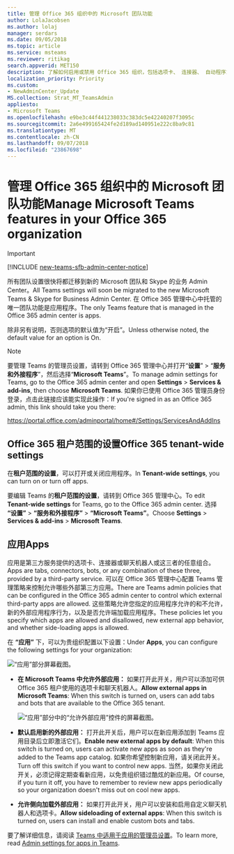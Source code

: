 ```yaml
---
title: 管理 Office 365 组织中的 Microsoft 团队功能
author: LolaJacobsen
ms.author: lolaj
manager: serdars
ms.date: 09/05/2018
ms.topic: article
ms.service: msteams
ms.reviewer: ritikag
search.appverid: MET150
description: 了解如何启用或禁用 Office 365 组织，包括选项卡、 连接器、 自动程序或这三个任意组合中的 Microsoft 团队应用程序。
localization_priority: Priority
ms.custom:
- NewAdminCenter_Update
MS.collection: Strat_MT_TeamsAdmin
appliesto:
- Microsoft Teams
ms.openlocfilehash: e9be3c44f441238033c383dc5e42240207f3095c
ms.sourcegitcommit: 2a6e499165424fe2d189ad140951e222c8ba9c81
ms.translationtype: MT
ms.contentlocale: zh-CN
ms.lasthandoff: 09/07/2018
ms.locfileid: "23867698"
---
```

# <a name="manage-microsoft-teams-features-in-your-office-365-organization"></a><span data-ttu-id="80872-103">管理 Office 365 组织中的 Microsoft 团队功能</span><span class="sxs-lookup"><span data-stu-id="80872-103">Manage Microsoft Teams features in your Office 365 organization</span></span>

> [!IMPORTANT]
> [!INCLUDE [new-teams-sfb-admin-center-notice](includes/new-teams-sfb-admin-center-notice.md)]

<span data-ttu-id="80872-104">所有团队设置很快将都迁移到新的 Microsoft 团队和 Skype 的业务 Admin Center。</span><span class="sxs-lookup"><span data-stu-id="80872-104">All Teams settings will soon be migrated to the new Microsoft Teams & Skype for Business Admin Center.</span></span> <span data-ttu-id="80872-105">在 Office 365 管理中心中托管的唯一团队功能是应用程序。</span><span class="sxs-lookup"><span data-stu-id="80872-105">The only Teams feature that is managed in the Office 365 admin center is apps.</span></span> 

<span data-ttu-id="80872-106">除非另有说明，否则选项的默认值为“开启”。</span><span class="sxs-lookup"><span data-stu-id="80872-106">Unless otherwise noted, the default value for an option is On.</span></span>

> [!NOTE] 
> <span data-ttu-id="80872-107">要管理 Teams 的管理员设置，请转到 Office 365 管理中心并打开“**设置**” > “**服务和外接程序**”，然后选择“**Microsoft Teams**”。</span><span class="sxs-lookup"><span data-stu-id="80872-107">To manage admin settings for Teams, go to the Office 365 admin center and open **Settings** > **Services & add-ins**, then choose **Microsoft Teams**.</span></span> <span data-ttu-id="80872-108">如果你已使用 Office 365 管理员身份登录，点击此链接应该能实现此操作：</span><span class="sxs-lookup"><span data-stu-id="80872-108">If you're signed in as an Office 365 admin, this link should take you there:</span></span> 
>  
> https://portal.office.com/adminportal/home#/Settings/ServicesAndAddIns  

## <a name="office-365-tenant-wide-settings"></a><span data-ttu-id="80872-109">Office 365 租户范围的设置</span><span class="sxs-lookup"><span data-stu-id="80872-109">Office 365 tenant-wide settings</span></span> 

<span data-ttu-id="80872-110">在**租户范围的设置**，可以打开或关闭应用程序。</span><span class="sxs-lookup"><span data-stu-id="80872-110">In **Tenant-wide settings**, you can turn on or turn off apps.</span></span>

<span data-ttu-id="80872-111">要编辑 Teams 的**租户范围的设置**，请转到 Office 365 管理中心。</span><span class="sxs-lookup"><span data-stu-id="80872-111">To edit **Tenant-wide settings** for Teams, go to the Office 365 admin center.</span></span> <span data-ttu-id="80872-112">选择 **“设置”** > **“服务和外接程序”** > **“Microsoft Teams”**。</span><span class="sxs-lookup"><span data-stu-id="80872-112">Choose **Settings** > **Services & add-ins** > **Microsoft Teams**.</span></span>

## <a name="apps"></a><span data-ttu-id="80872-113">应用</span><span class="sxs-lookup"><span data-stu-id="80872-113">Apps</span></span>

<span data-ttu-id="80872-114">应用是第三方服务提供的选项卡、连接器或聊天机器人或这三者的任意组合。</span><span class="sxs-lookup"><span data-stu-id="80872-114">Apps are tabs, connectors, bots, or any combination of these three, provided by a third-party service.</span></span> <span data-ttu-id="80872-115">可以在 Office 365 管理中心配置 Teams 管理策略来控制允许哪些外部第三方应用。</span><span class="sxs-lookup"><span data-stu-id="80872-115">There are Teams admin policies that can be configured in the Office 365 admin center to control which external third-party apps are allowed.</span></span> <span data-ttu-id="80872-116">这些策略允许您指定的应用程序允许的和不允许，新的外部应用程序行为，以及是否允许端加载应用程序。</span><span class="sxs-lookup"><span data-stu-id="80872-116">These policies let you specify which apps are allowed and disallowed, new external app behavior, and whether side-loading apps is allowed.</span></span> 

<span data-ttu-id="80872-117">在 **“应用”** 下，可以为贵组织配置以下设置：</span><span class="sxs-lookup"><span data-stu-id="80872-117">Under **Apps**, you can configure the following settings for your organization:</span></span> 

![“应用”部分屏幕截图。](media/Enable_Microsoft_Teams_features_in_your_Office_365_organization_image6.png)

- <span data-ttu-id="80872-119">**在 Microsoft Teams 中允许外部应用：** 如果打开此开关，用户可以添加可供 Office 365 租户使用的选项卡和聊天机器人。</span><span class="sxs-lookup"><span data-stu-id="80872-119">**Allow external apps in Microsoft Teams**: When this switch is turned on, users can add tabs and bots that are available to the Office 365 tenant.</span></span> 
 
    ![“应用”部分中的“允许外部应用”控件的屏幕截图。](media/Enable_Microsoft_Teams_features_in_your_Office_365_organization_image6.2.png)

- <span data-ttu-id="80872-121">**默认启用新的外部应用：** 打开此开关后，用户可以在新应用添加到 Teams 应用目录后立即激活它们。</span><span class="sxs-lookup"><span data-stu-id="80872-121">**Enable new external apps by default**: When this switch is turned on, users can activate new apps as soon as they're added to the Teams app catalog.</span></span> <span data-ttu-id="80872-122">如果你希望控制新应用，请关闭此开关。</span><span class="sxs-lookup"><span data-stu-id="80872-122">Turn off this switch if you want to control new apps.</span></span> <span data-ttu-id="80872-123">当然，如果你关闭此开关，必须记得定期查看新应用，以免贵组织错过酷炫的新应用。</span><span class="sxs-lookup"><span data-stu-id="80872-123">Of course, if you turn it off, you have to remember to review new apps periodically so your organization doesn't miss out on cool new apps.</span></span> 

- <span data-ttu-id="80872-124">**允许侧向加载外部应用：** 如果打开此开关，用户可以安装和启用自定义聊天机器人和选项卡。</span><span class="sxs-lookup"><span data-stu-id="80872-124">**Allow sideloading of external apps**: When this switch is turned on, users can install and enable custom bots and tabs.</span></span> 

<span data-ttu-id="80872-125">要了解详细信息，请阅读 [Teams 中适用于应用的管理员设置](admin-settings.md)。</span><span class="sxs-lookup"><span data-stu-id="80872-125">To learn more, read [Admin settings for apps in Teams](admin-settings.md).</span></span> 

